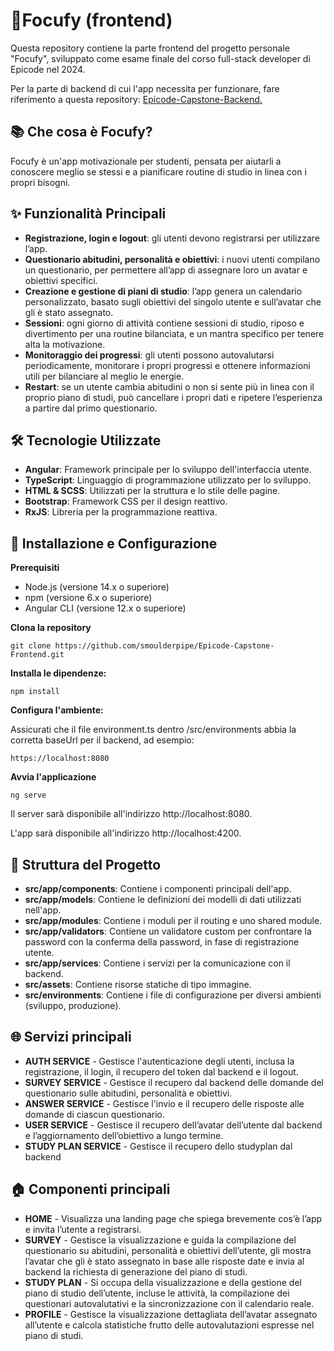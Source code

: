 # 🎯Focufy (frontend)

Questa repository contiene la parte frontend del progetto personale "Focufy", sviluppato come esame finale del corso full-stack developer di Epicode nel 2024.

Per la parte di backend di cui l'app necessita per funzionare, fare riferimento a questa repository:
 [Epicode-Capstone-Backend.](https://github.com/smoulderpipe/Epicode-Capstone-Backend)
## 📚 Che cosa è Focufy?

Focufy è un&#39;app motivazionale per studenti, pensata per aiutarli a conoscere meglio se stessi e a pianificare routine di studio in linea con i propri bisogni.
## ✨ Funzionalità Principali

- **Registrazione, login e logout**: gli utenti devono registrarsi per utilizzare l’app.
- **Questionario abitudini, personalità e obiettivi**: i nuovi utenti compilano un questionario, per permettere all’app di assegnare loro un avatar e obiettivi specifici.
- **Creazione e gestione di piani di studio**: l’app genera un calendario personalizzato, basato sugli obiettivi del singolo utente e sull’avatar che gli è stato assegnato.
- **Sessioni**: ogni giorno di attività contiene sessioni di studio, riposo e divertimento per una routine bilanciata, e un mantra specifico per tenere alta la motivazione.
- **Monitoraggio dei progressi**: gli utenti possono autovalutarsi periodicamente, monitorare i propri progressi e ottenere informazioni utili per bilanciare al meglio le energie.
- **Restart**: se un utente cambia abitudini o non si sente più in linea con il proprio piano di studi, può cancellare i propri dati e ripetere l’esperienza a partire dal primo questionario.

## 🛠️ Tecnologie Utilizzate

- **Angular**: Framework principale per lo sviluppo dell'interfaccia utente.
- **TypeScript**: Linguaggio di programmazione utilizzato per lo sviluppo.
- **HTML & SCSS**: Utilizzati per la struttura e lo stile delle pagine.
- **Bootstrap**: Framework CSS per il design reattivo.
- **RxJS**: Libreria per la programmazione reattiva.

## 🚀 Installazione e Configurazione
**Prerequisiti**

- Node.js (versione 14.x o superiore)
- npm (versione 6.x o superiore)
- Angular CLI (versione 12.x o superiore)

**Clona la repository**

	git clone https://github.com/smoulderpipe/Epicode-Capstone-Frontend.git

**Installa le dipendenze:**

    npm install

**Configura l&#39;ambiente:**

Assicurati che il file environment.ts dentro /src/environments abbia la corretta baseUrl per il backend, ad esempio:

	https://localhost:8080

**Avvia l'applicazione**

    ng serve
Il server sarà disponibile all&#39;indirizzo http://localhost:8080.

L'app sarà disponibile all'indirizzo http://localhost:4200.

## 📂 Struttura del Progetto

- **src/app/components**: Contiene i componenti principali dell'app.
- **src/app/models**: Contiene le definizioni dei modelli di dati utilizzati nell'app.
- **src/app/modules**: Contiene i moduli per il routing e uno shared module.
- **src/app/validators**: Contiene un validatore custom per confrontare la password con la conferma della password, in fase di registrazione utente.
- **src/app/services**: Contiene i servizi per la comunicazione con il backend.
- **src/assets**: Contiene risorse statiche di tipo immagine.
- **src/environments**: Contiene i file di configurazione per diversi ambienti (sviluppo, produzione).

## 🌐 Servizi principali

- **AUTH SERVICE** - Gestisce l'autenticazione degli utenti, inclusa la registrazione, il login, il recupero del token dal backend e il logout.
- **SURVEY SERVICE** - Gestisce il recupero dal backend delle domande del questionario sulle abitudini, personalità e obiettivi.
- **ANSWER SERVICE** - Gestisce l'invio e il recupero delle risposte alle domande di ciascun questionario.
- **USER SERVICE** - Gestisce il recupero dell’avatar dell’utente dal backend e l’aggiornamento dell’obiettivo a lungo termine.
- **STUDY PLAN SERVICE** - Gestisce il recupero dello studyplan dal backend

## 🏠 Componenti principali
- **HOME** - Visualizza una landing page che spiega brevemente cos’è l’app e invita l’utente a registrarsi.
- **SURVEY** - Gestisce la visualizzazione e guida la compilazione del questionario su abitudini, personalità e obiettivi dell’utente, gli mostra l’avatar che gli è stato assegnato in base alle risposte date e invia al backend la richiesta di generazione del piano di studi.
- **STUDY PLAN** - Si occupa della visualizzazione e della gestione del piano di studio dell’utente, incluse le attività, la compilazione dei questionari autovalutativi e la sincronizzazione con il calendario reale.
- **PROFILE** - Gestisce la visualizzazione dettagliata dell’avatar assegnato all’utente e calcola statistiche frutto delle autovalutazioni espresse nel piano di studi.
